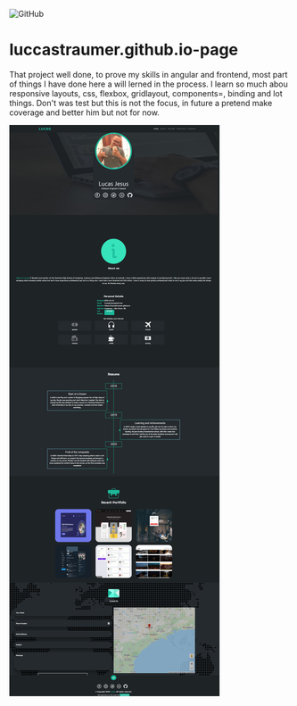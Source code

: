 

![GitHub](https://img.shields.io/github/license/luccastraumer/luccastraumer.github.io) 
# luccastraumer.github.io-page

That project well done, to prove my skills in angular and frontend, most part of things I have done here a will lerned in the process. I learn so much abou responsive layouts, css, flexbox, gridlayout, components=, binding and lot things. Don't was test but this is not the focus, in future a pretend make coverage and better him but not for now. 


![Image of my web page](https://raw.githubusercontent.com/LuccasTraumer/luccastraumer.github.io/main/webpage/src/assets/Webpage.jpg
)
